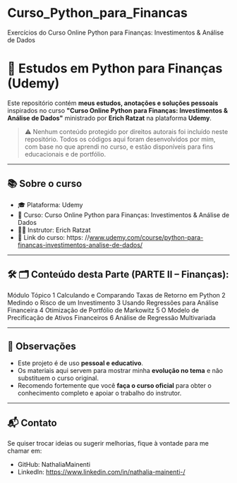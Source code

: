 # Curso_Python_para_Financas
Exercícios do Curso Online Python para Finanças: Investimentos & Análise de Dados

# 🧠 Estudos em Python para Finanças (Udemy)

Este repositório contém **meus estudos, anotações e soluções pessoais** inspirados no curso **"Curso Online Python para Finanças: Investimentos & Análise de Dados"** ministrado por **Erich Ratzat** na plataforma **Udemy**.

> ⚠️ Nenhum conteúdo protegido por direitos autorais foi incluído neste repositório. Todos os códigos aqui foram desenvolvidos por mim, com base no que aprendi no curso, e estão disponíveis para fins educacionais e de portfólio.

---

## 📚 Sobre o curso

- 🎓 Plataforma: Udemy  
- 📘 Curso: Curso Online Python para Finanças: Investimentos & Análise de Dados  
- 👨‍🏫 Instrutor: Erich Ratzat 
- 🔗 Link do curso: https: //www.udemy.com/course/python-para-financas-investimentos-analise-de-dados/

---

## 🛠 🗂 Conteúdo desta Parte (PARTE II – Finanças):
Módulo	Tópico
1	Calculando e Comparando Taxas de Retorno em Python
2	Medindo o Risco de um Investimento
3	Usando Regressões para Análise Financeira
4	Otimização de Portfólio de Markowitz
5	O Modelo de Precificação de Ativos Financeiros
6	Análise de Regressão Multivariada

---

## 📌 Observações

- Este projeto é de uso **pessoal e educativo**.
- Os materiais aqui servem para mostrar minha **evolução no tema** e não substituem o curso original.
- Recomendo fortemente que você **faça o curso oficial** para obter o conhecimento completo e apoiar o trabalho do instrutor.

---

## 📬 Contato

Se quiser trocar ideias ou sugerir melhorias, fique à vontade para me chamar em:

- GitHub: NathaliaMainenti
- LinkedIn: https://www.linkedin.com/in/nathalia-mainenti-/
